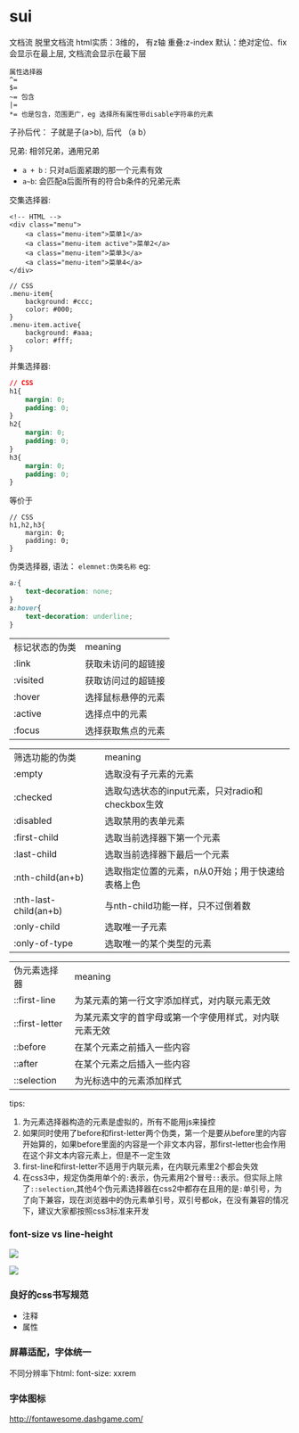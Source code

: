 # sui

文档流
脱里文档流
html实质：3维的， 有z轴
重叠:z-index
默认：绝对定位、fix会显示在最上层, 文档流会显示在最下层
```
属性选择器
^=
$=
~= 包含
|=
*= 也是包含，范围更广，eg 选择所有属性带disable字符串的元素
```
子孙后代： 子就是子(a>b), 后代 （a b）

兄弟: 相邻兄弟，通用兄弟

- `a + b` : 只对a后面紧跟的那一个元素有效 
- `a~b`: 会匹配a后面所有的符合b条件的兄弟元素

交集选择器:

```
<!-- HTML -->
<div class="menu">
    <a class="menu-item">菜单1</a>
    <a class="menu-item active">菜单2</a>
    <a class="menu-item">菜单3</a>
    <a class="menu-item">菜单4</a>
</div>
```
```
// CSS
.menu-item{
    background: #ccc;
    color: #000;
}
.menu-item.active{
    background: #aaa;
    color: #fff;
}
```
并集选择器:

```css
// CSS
h1{
    margin: 0;
    padding: 0;
}
h2{
    margin: 0;
    padding: 0;
}
h3{
    margin: 0;
    padding: 0;
}
```
等价于
```
// CSS
h1,h2,h3{
    margin: 0;
    padding: 0;
}
```

伪类选择器, 语法： `elemnet:伪类名称` eg:

```css
a:{
    text-decoration: none;
}
a:hover{
    text-decoration: underline;
}
```

<table>
    <tr>
        <td>标记状态的伪类</td>
        <td>meaning</td>
    </tr>
    <tr>
        <td>:link</td>
        <td>获取未访问的超链接</td>
    </tr>
    <tr>
        <td>:visited</td>
        <td>获取访问过的超链接</td>
    </tr>
    <tr>
        <td>:hover</td>
        <td>选择鼠标悬停的元素</td>
    </tr>
    <tr>
        <td>:active</td>
        <td>选择点中的元素</td>
    </tr>
    <tr>
        <td>:focus</td>
        <td>选择获取焦点的元素</td>
    </tr>
</table>
<div></div>
<table>
    <tr>
        <td>筛选功能的伪类</td>
        <td>meaning</td>
    </tr>
    <tr>
        <td>:empty</td>
        <td>选取没有子元素的元素</td>
    </tr>
    <tr>
        <td>:checked</td>
        <td>选取勾选状态的input元素，只对radio和checkbox生效</td>
    </tr>
    <tr>
        <td>:disabled</td>
        <td>选取禁用的表单元素</td>
    </tr>
    <tr>
        <td>:first-child</td>
        <td>选取当前选择器下第一个元素</td>
    </tr>
    <tr>
        <td>:last-child</td>
        <td>选取当前选择器下最后一个元素</td>
    </tr>
    <tr>
        <td>:nth-child(an+b)</td>
        <td>选取指定位置的元素，n从0开始；用于快速给表格上色</td>
    </tr>
    <tr>
        <td>:nth-last-child(an+b)</td>
        <td>与nth-child功能一样，只不过倒着数</td>
    </tr>
    <tr>
        <td>:only-child</td>
        <td>选取唯一子元素</td>
    </tr>
    <tr>
        <td>:only-of-type</td>
        <td>选取唯一的某个类型的元素</td>
    </tr>
</table>

<table>
    <tr>
        <td>伪元素选择器</td>
        <td>meaning</td>
    </tr>
    <tr>
        <td>::first-line</td>
        <td>为某元素的第一行文字添加样式，对内联元素无效</td>
    </tr>
    <tr>
        <td>::first-letter</td>
        <td>为某元素文字的首字母或第一个字使用样式，对内联元素无效</td>
    </tr>
    <tr>
        <td>::before</td>
        <td>在某个元素之前插入一些内容</td>
    </tr>
    <tr>
        <td>::after</td>
        <td>在某个元素之后插入一些内容</td>
    </tr>
    <tr>
        <td>::selection</td>
        <td>为光标选中的元素添加样式</td>
    </tr>
</table>

tips:

1. 为元素选择器构造的元素是虚拟的，所有不能用js来操控
2. 如果同时使用了before和first-letter两个伪类，第一个是要从before里的内容开始算的，如果before里面的内容是一个非文本内容，那first-letter也会作用在这个非文本内容元素上，但是不一定生效
3. first-line和first-letter不适用于内联元素，在内联元素里2个都会失效
4. 在css3中，规定伪类用单个的`:`表示，伪元素用2个冒号`::`表示。但实际上除了`::selection`,其他4个伪元素选择器在css2中都存在且用的是`:`单引号，为了向下兼容，现在浏览器中的伪元素单引号，双引号都ok，在没有兼容的情况下，建议大家都按照css3标准来开发

### font-size vs line-height

![](../imgs/1.png)

![](../imgs/2.png)

### 良好的css书写规范
- 注释
- 属性

### 屏幕适配，字体统一
不同分辨率下html: font-size: xxrem

### 字体图标
http://fontawesome.dashgame.com/

